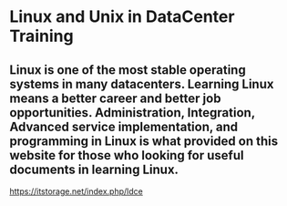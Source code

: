# Linux and Unix in DataCenter Training
## Linux is one of the most stable operating systems in many datacenters. Learning Linux means a better career and better job opportunities. Administration, Integration, Advanced service implementation, and programming in Linux is what provided on this website for those who looking for useful documents in learning Linux.
https://itstorage.net/index.php/ldce

